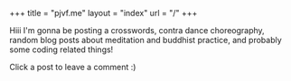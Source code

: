 +++
title = "pjvf.me"
layout = "index"
url = "/"
+++

Hiii I'm gonna be posting a crosswords, contra dance choreography, random blog posts about meditation and buddhist practice, and probably some coding related things!

Click a post to leave a comment :)
